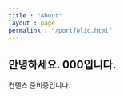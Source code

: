 ```yaml
---
title : "About"
layout : page
permalink : "/portfolio.html"
---
```


## 안녕하세요. 000입니다.

컨텐츠 준비중입니다.
